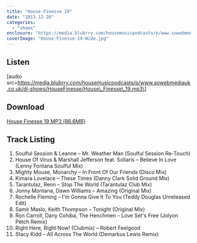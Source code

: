```yaml
---
title: "House Finesse 19"
date: "2013-12-20"
categories: 
  - "shows"
enclosure: "https://media.blubrry.com/housemusicpodcasts/p/www.sowebmediauk.co.uk/dj-shows/HouseFinesse/House_Finesse_19.mp3 0 audio/mpeg "
coverImage: "House-Finesse-19-Wide.jpg"
---
```


## Listen

\[audio src=https://media.blubrry.com/housemusicpodcasts/p/www.sowebmediauk.co.uk/dj-shows/HouseFinesse/House\_Finesse\_19.mp3\]

## Download

[House Finesse 19 MP3 (86.6MB)](https://media.blubrry.com/housemusicpodcasts/p/www.sowebmediauk.co.uk/dj-shows/HouseFinesse/House_Finesse_19.mp3)

## Track Listing

1. Soulful Session & Leanne – Mr. Weather Man (Soulful Session Re-Touch)
2. House Of Virus & Marshall Jefferson feat. Soliaris – Believe In Love (Lenny Fontana Soulful Mix)
3. Mighty Mouse, Monarchy – In Front Of Our Friends (Disco Mix)
4. Kimara Lovelace – These Times (Danny Clark Solid Ground Mix)
5. Tarantulaz, Renn – Stop The World (Tarantulaz Club Mix)
6. Jonny Montana, Dawn Williams – Amazing (Original Mix)
7. Rochelle Fleming – I'm Gonna Give It To You (Teddy Douglas Unreleased Edit)
8. Samir Maslo, Keith Thompson – Tonight (Original Mix)
9. Ron Carroll, Dany Cohiba, The Henchmen – Love Set's Free (Jolyon Petch Remix)
10. Right Here, Right Now! (Clubmix) – Robert Feelgood
11. Stacy Kidd – All Across The World (Demarkus Lewis Remix)
